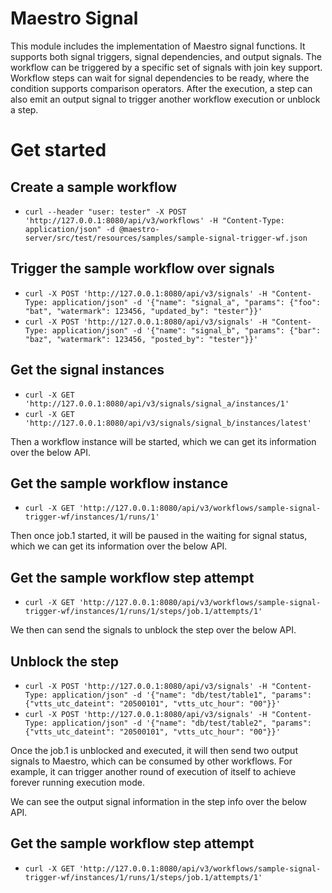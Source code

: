 Maestro Signal
===================================
This module includes the implementation of Maestro signal functions. 
It supports both signal triggers, signal dependencies, and output signals.
The workflow can be triggered by a specific set of signals with join key support.
Workflow steps can wait for signal dependencies to be ready, where the condition supports comparison operators.
After the execution, a step can also emit an output signal to trigger another workflow execution or unblock a step.

# Get started

## Create a sample workflow
- `curl --header "user: tester" -X POST 'http://127.0.0.1:8080/api/v3/workflows' -H "Content-Type: application/json" -d @maestro-server/src/test/resources/samples/sample-signal-trigger-wf.json`

## Trigger the sample workflow over signals
- `curl -X POST 'http://127.0.0.1:8080/api/v3/signals' -H "Content-Type: application/json" -d '{"name": "signal_a", "params": {"foo": "bat", "watermark": 123456, "updated_by": "tester"}}'`
- `curl -X POST 'http://127.0.0.1:8080/api/v3/signals' -H "Content-Type: application/json" -d '{"name": "signal_b", "params": {"bar": "baz", "watermark": 123456, "posted_by": "tester"}}'`

## Get the signal instances
- `curl -X GET 'http://127.0.0.1:8080/api/v3/signals/signal_a/instances/1'`
- `curl -X GET 'http://127.0.0.1:8080/api/v3/signals/signal_b/instances/latest'`


Then a workflow instance will be started, which we can get its information over the below API.

## Get the sample workflow instance
- `curl -X GET 'http://127.0.0.1:8080/api/v3/workflows/sample-signal-trigger-wf/instances/1/runs/1'`

Then once job.1 started, it will be paused in the waiting for signal status, which we can get its information over the below API.

## Get the sample workflow step attempt
- `curl -X GET 'http://127.0.0.1:8080/api/v3/workflows/sample-signal-trigger-wf/instances/1/runs/1/steps/job.1/attempts/1'`

We then can send the signals to unblock the step over the below API.

## Unblock the step
- `curl -X POST 'http://127.0.0.1:8080/api/v3/signals' -H "Content-Type: application/json" -d '{"name": "db/test/table1", "params": {"vtts_utc_dateint": "20500101", "vtts_utc_hour": "00"}}'`
- `curl -X POST 'http://127.0.0.1:8080/api/v3/signals' -H "Content-Type: application/json" -d '{"name": "db/test/table2", "params": {"vtts_utc_dateint": "20500101", "vtts_utc_hour": "00"}}'`

Once the job.1 is unblocked and executed, it will then send two output signals to Maestro, which can be consumed by other workflows.
For example, it can trigger another round of execution of itself to achieve forever running execution mode.

We can see the output signal information in the step info over the below API.

## Get the sample workflow step attempt
- `curl -X GET 'http://127.0.0.1:8080/api/v3/workflows/sample-signal-trigger-wf/instances/1/runs/1/steps/job.1/attempts/1'`
